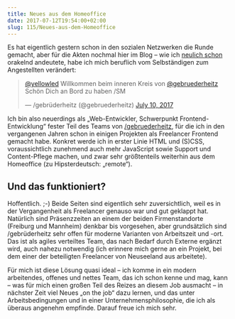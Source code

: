 ```yaml
---
title: Neues aus dem Homeoffice
date: 2017-07-12T19:54:00+02:00
slug: 115/Neues-aus-dem-Homeoffice
---
```


Es hat eigentlich gestern schon in den sozialen Netzwerken die Runde gemacht, aber für die Akten nochmal hier im Blog – wie ich [neulich schon](/archiv/114/In-eigener-Sache.html) orakelnd andeutete, habe ich mich beruflich vom Selbständigen zum Angestellten verändert:

<blockquote class="twitter-tweet" data-lang="en"><p lang="de" dir="ltr"><a href="https://twitter.com/yellowled">@yellowled</a> Willkommen beim inneren Kreis von <a href="https://twitter.com/gebruederheitz">@gebruederheitz</a> Schön Dich an Bord zu haben /SM</p>&mdash; /gebrüderheitz (@gebruederheitz) <a href="https://twitter.com/gebruederheitz/status/884524717444673536">July 10, 2017</a></blockquote>
<script async src="//platform.twitter.com/widgets.js" charset="utf-8"></script>

Ich bin also neuerdings als „Web-Entwickler, Schwerpunkt Frontend-Entwicklung“ fester Teil des Teams von [/gebruederheitz](http://gebruederheitz.de), für die ich in den vergangenen Jahren schon in einigen Projekten als Freelancer Frontend gemacht habe. Konkret werde ich in erster Linie HTML und (S)CSS, voraussichtlich zunehmend auch mehr JavaScript sowie Support und Content-Pflege machen, und zwar sehr größtenteils weiterhin aus dem Homeoffice (zu Hipsterdeutsch: „remote“).

## Und das funktioniert?

Hoffentlich. ;-) Beide Seiten sind eigentlich sehr zuversichtlich, weil es in der Vergangenheit als Freelancer genauso war und gut geklappt hat. Natürlich sind Präsenzzeiten an einem der beiden Firmenstandorte (Freiburg und Mannheim) denkbar bis vorgesehen, aber grundsätzlich sind /gebrüderheitz sehr offen für moderne Varianten von Arbeitszeit und -ort. Das ist als agiles verteiltes Team, das nach Bedarf durch Externe ergänzt wird, auch nahezu notwendig (ich erinnere mich gerne an ein Projekt, bei dem einer der beteiligten Freelancer von Neuseeland aus arbeitete).

Für mich ist diese Lösung quasi ideal – ich komme in ein modern arbeitendes, offenes und nettes Team, das ich schon kenne und mag, kann – was für mich einen großen Teil des Reizes an diesem Job ausmacht – in nächster Zeit viel Neues „on the job“ dazu lernen, und das unter Arbeitsbedingungen und in einer Unternehmensphilosophie, die ich als überaus angenehm empfinde. Darauf freue ich mich sehr.
